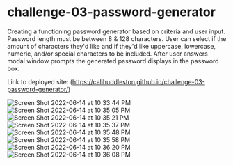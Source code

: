 # challenge-03-password-generator

Creating a functioning password generator based on criteria and user input. Password length must be between 8 & 128 characters. User can select if the amount of characters they'd like and if they'd like uppercase, lowercase, numeric, and/or special characters to be included. After user answers modal window prompts the generated password displays in the password box. 

Link to deployed site: (https://calihuddleston.github.io/challenge-03-password-generator/)

![Screen Shot 2022-06-14 at 10 33 44 PM](https://user-images.githubusercontent.com/102004484/173726854-c5ffcf38-21d4-4aa5-b25b-0928f8751c29.png)
![Screen Shot 2022-06-14 at 10 35 05 PM](https://user-images.githubusercontent.com/102004484/173726865-c6178c33-f44f-41c2-8116-b245889ff430.png)
![Screen Shot 2022-06-14 at 10 35 21 PM](https://user-images.githubusercontent.com/102004484/173726870-52337959-133a-4aad-8e22-4e9abd4e9245.png)
![Screen Shot 2022-06-14 at 10 35 37 PM](https://user-images.githubusercontent.com/102004484/173726877-82605247-efb2-4b1b-8b5c-8a2bcc95634b.png)
![Screen Shot 2022-06-14 at 10 35 48 PM](https://user-images.githubusercontent.com/102004484/173726881-ddf6a938-c254-4a54-bd03-c14992674cc3.png)
![Screen Shot 2022-06-14 at 10 35 58 PM](https://user-images.githubusercontent.com/102004484/173726888-ea06b5e7-aee4-4a2d-94cb-1c00373c1f48.png)
![Screen Shot 2022-06-14 at 10 36 20 PM](https://user-images.githubusercontent.com/102004484/173726894-11e1e2fb-40c9-41e2-a84e-b2f9ee67fe93.png)
![Screen Shot 2022-06-14 at 10 36 08 PM](https://user-images.githubusercontent.com/102004484/173726891-aef4278a-7c08-4dde-bc28-80d1718db262.png)
